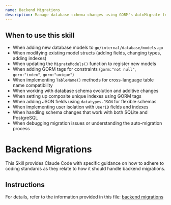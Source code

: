 ```yaml
---
name: Backend Migrations
description: Manage database schema changes using GORM's AutoMigrate feature for the Kagent backend. Use this skill when adding new database models to go/internal/database/models.go, when modifying existing model structs by adding or changing fields, when adding indexes or constraints to GORM model tags, when updating the MigrateModels() function to include new models, when working with database schema evolution, when defining GORM model structs with proper field types and tags, when implementing TableName() methods for explicit table naming, or when handling database migrations during application startup. This skill applies to both SQLite (development) and PostgreSQL (production) database configurations.
---
```


## When to use this skill

- When adding new database models to `go/internal/database/models.go`
- When modifying existing model structs (adding fields, changing types, adding indexes)
- When updating the `MigrateModels()` function to register new models
- When adding GORM tags for constraints (`gorm:"not null"`, `gorm:"index"`, `gorm:"unique"`)
- When implementing `TableName()` methods for cross-language table name compatibility
- When working with database schema evolution and additive changes
- When setting up composite unique indexes using GORM tags
- When adding JSON fields using `datatypes.JSON` for flexible schemas
- When implementing user isolation with `UserID` fields and indexes
- When handling schema changes that work with both SQLite and PostgreSQL
- When debugging migration issues or understanding the auto-migration process

# Backend Migrations

This Skill provides Claude Code with specific guidance on how to adhere to coding standards as they relate to how it should handle backend migrations.

## Instructions

For details, refer to the information provided in this file:
[backend migrations](../../../agent-os/standards/backend/migrations.md)
